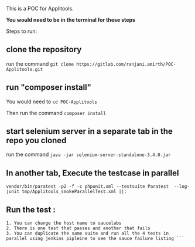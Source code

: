 This is a POC for Applitools. 

**You would need to be in the terminal for these steps**

Steps to run:
## clone the repository
run the command `git clone https://gitlab.com/ranjani.amirth/POC-Applitools.git`
## run "composer install"
You would need to `cd POC-Applitools` 

Then run the command `composer install`
## start selenium server in a separate tab in the repo you cloned
run the command `java -jar selenium-server-standalone-3.4.0.jar`
## In another tab, Execute the testcase in parallel
`vendor/bin/paratest -p2 -f -c phpunit.xml --testsuite Paratest  --log-junit tmp/Applitools_smokeParallelTest.xml ||:
`
 
## Run the test :

```
1. You can change the host name to saucelabs
2. There is one test that passes and another that fails
3. You can duplicate the same suite and run all the 4 tests in parallel using jenkins pipleine to see the sauce failure listing ```


 